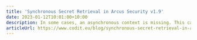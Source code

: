 ```yaml
---
title: 'Synchronous Secret Retrieval in Arcus Security v1.9'
date: 2023-01-12T10:01:00+10:00
description: In some cases, an asynchronous context is missing. This can cause a bit of friction. The newest Arcus Security release has fixed this, with minimal changes to your code base.
articleUrl: https://www.codit.eu/blog/synchronous-secret-retrieval-in-arcus-security-v1-9/
---
```

